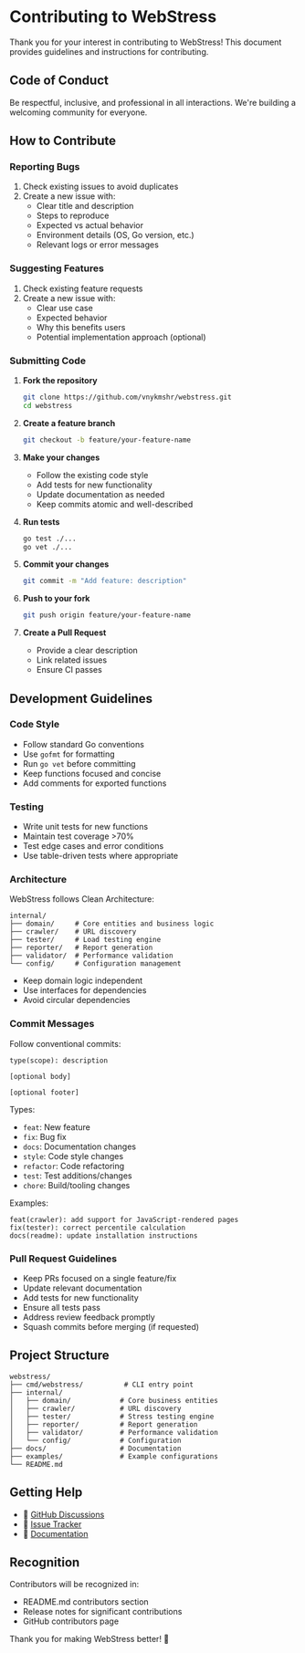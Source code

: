 # Contributing to WebStress

Thank you for your interest in contributing to WebStress! This document provides guidelines and instructions for contributing.

## Code of Conduct

Be respectful, inclusive, and professional in all interactions. We're building a welcoming community for everyone.

## How to Contribute

### Reporting Bugs

1. Check existing issues to avoid duplicates
2. Create a new issue with:
   - Clear title and description
   - Steps to reproduce
   - Expected vs actual behavior
   - Environment details (OS, Go version, etc.)
   - Relevant logs or error messages

### Suggesting Features

1. Check existing feature requests
2. Create a new issue with:
   - Clear use case
   - Expected behavior
   - Why this benefits users
   - Potential implementation approach (optional)

### Submitting Code

1. **Fork the repository**
   ```bash
   git clone https://github.com/vnykmshr/webstress.git
   cd webstress
   ```

2. **Create a feature branch**
   ```bash
   git checkout -b feature/your-feature-name
   ```

3. **Make your changes**
   - Follow the existing code style
   - Add tests for new functionality
   - Update documentation as needed
   - Keep commits atomic and well-described

4. **Run tests**
   ```bash
   go test ./...
   go vet ./...
   ```

5. **Commit your changes**
   ```bash
   git commit -m "Add feature: description"
   ```

6. **Push to your fork**
   ```bash
   git push origin feature/your-feature-name
   ```

7. **Create a Pull Request**
   - Provide a clear description
   - Link related issues
   - Ensure CI passes

## Development Guidelines

### Code Style

- Follow standard Go conventions
- Use `gofmt` for formatting
- Run `go vet` before committing
- Keep functions focused and concise
- Add comments for exported functions

### Testing

- Write unit tests for new functions
- Maintain test coverage >70%
- Test edge cases and error conditions
- Use table-driven tests where appropriate

### Architecture

WebStress follows Clean Architecture:

```
internal/
├── domain/     # Core entities and business logic
├── crawler/    # URL discovery
├── tester/     # Load testing engine
├── reporter/   # Report generation
├── validator/  # Performance validation
└── config/     # Configuration management
```

- Keep domain logic independent
- Use interfaces for dependencies
- Avoid circular dependencies

### Commit Messages

Follow conventional commits:

```
type(scope): description

[optional body]

[optional footer]
```

Types:
- `feat`: New feature
- `fix`: Bug fix
- `docs`: Documentation changes
- `style`: Code style changes
- `refactor`: Code refactoring
- `test`: Test additions/changes
- `chore`: Build/tooling changes

Examples:
```
feat(crawler): add support for JavaScript-rendered pages
fix(tester): correct percentile calculation
docs(readme): update installation instructions
```

### Pull Request Guidelines

- Keep PRs focused on a single feature/fix
- Update relevant documentation
- Add tests for new functionality
- Ensure all tests pass
- Address review feedback promptly
- Squash commits before merging (if requested)

## Project Structure

```
webstress/
├── cmd/webstress/          # CLI entry point
├── internal/
│   ├── domain/            # Core business entities
│   ├── crawler/           # URL discovery
│   ├── tester/            # Stress testing engine
│   ├── reporter/          # Report generation
│   ├── validator/         # Performance validation
│   └── config/            # Configuration
├── docs/                  # Documentation
├── examples/              # Example configurations
└── README.md
```

## Getting Help

- 💬 [GitHub Discussions](https://github.com/vnykmshr/webstress/discussions)
- 🐛 [Issue Tracker](https://github.com/vnykmshr/webstress/issues)
- 📖 [Documentation](docs/)

## Recognition

Contributors will be recognized in:
- README.md contributors section
- Release notes for significant contributions
- GitHub contributors page

Thank you for making WebStress better! 🚀

